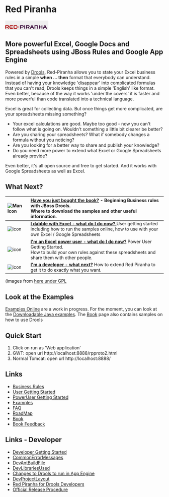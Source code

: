 

# Red Piranha 

![Red Piranha Logo](/site/images/top/02.gif)

## More powerful Excel, Google Docs and Spreadsheets using JBoss Rules and Google App Engine

Powered by [Drools](http://www.jboss.org/drools), Red-Piranha allows you to state your Excel business rules in a simple **when ... then** format that everybody can understand.
Instead of having your knowledge 'disappear' into complicated formulas that you can't read, Drools keeps things in a simple 'English' like format.
Even better, because of the way it works 'under the covers' it is faster and more powerful than code translated into a technical language.

Excel is great for collecting data. But once things get more complicated, are your spreadsheets missing something?

* Your excel calculations are good. Maybe too good - now you can't follow what is going on. Wouldn't something a little bit clearer be better?
* Are you sharing your spreadsheets? What if somebody changes a formula without you noticing?
* Are you looking for a better way to share and publish your knowledge?
* Do you need more power to extend what Excel or Google Spreadsheets already provide?

Even better, it's all open source and free to get started. And it works with Google Spreadsheets as well as Excel.

## What Next?

| ![Man Icon](http://icons.iconarchive.com/icons/mart/glaze/48/man-icon.png) | **[Have you just bought the book?](site-docs/Book.md)** - Beginning Business rules with JBoss Drools. <br /> Where to download the samples and other useful information. |
|:----------------------------------------------------------------------------|:---------------------------------------------------------------------------------------------------------------------------------------------------------------|
| ![icon](http://icons.iconarchive.com/icons/mart/glaze/48/spreadsheet-icon.png) | **[I dabble with Excel - what do I do now? ](site-docs/UserEndUserGettingStarted.md)** User getting started <br /> including how to run the samples online, how to use with your own Excel / Google Spreadsheets|
| ![icon](http://icons.iconarchive.com/icons/mart/glaze/48/package-development-icon.png) | **[I'm an Excel power user - what do I do now?](site-docs/PowerPowerUserGettingStarted.md)** Power User Getting Started. <br /> How to build your own rules against these spreadsheets and share them with other people.|
|  ![icon](http://icons.iconarchive.com/icons/mart/glaze/48/source-j-icon.png) | **[I'm a developer - what next?](site-docs/DevDeveloperGettingStarted.md)** How to extend Red Piranha to get it to do exactly what you want.|

(images from [here under GPL](http://www.iconarchive.com/show/glaze-icons-by-mart/spreadsheet-icon.html)

## Look at the Examples

[Examples Online](site-docs/RedPiranha.md) are a work in progress. For the moment, you can look at the [Downloadable Java examples](site-docs/RedPiranhaExamples.md). The [Book](site-docs/Book.md) page also contains samples on how to use Drools

## Quick Start 

1. Click on run as 'Web application'
1. GWT: open url http://localhost:8888/rpproto2.html
1. Normal Tomcat: open url http://localhost:8888/
 
## Links 

* [Business Rules](site-docs/BusinessRules.md)
* [User Getting Started](site-docs/UserEndUserGettingStarted.md)
* [PowerUser Getting Started](site-docs/PowerUserGettingStarted.md)
* [Examples](site-docs/RedPiranhaExamples.md)
* [FAQ](site-docs/FAQ.md)
* [RoadMap](site-docs/RoadMap.md)
* [Book](site-docs/Book.md)
* [Book Feedback](site-docs/BookFeedback.md)

## Links - Developer

* [Developer Getting Started](site-docs/DevDeveloperGettingStarted.md)
* [CommonErrorMessages](site-docs/CommonErrorMessages.md)
* [DevAntBuildFile](site-docs/DevAntBuildFile.md)
* [DevLibrariesUsed](site-docs/DevLibrariesUsed.md)
* [Changes to Drools to run in App Engine](site-docs/ModifyDroolsRunInGoogleAppEngine.md)
* [DevProjectLayout](site-docs/DevProjectLayout.md)
* [Red Piranha for Drools Developers](site-docs/DevRedPiranhaForDroolsDevelopers.md)
* [Official Release Procedure](site-docs/DevOfficialReleaseProcedure.md)


